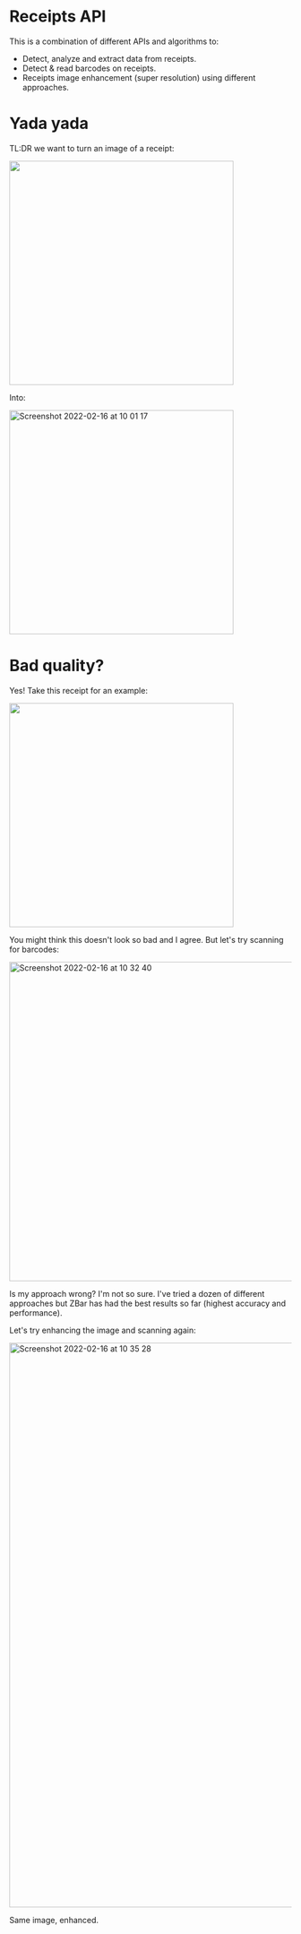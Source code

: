 # Receipts API

This is a combination of different APIs and algorithms to:

* Detect, analyze and extract data from receipts.
* Detect & read barcodes on receipts.  
* Receipts image enhancement (super resolution) using different approaches.

# Yada yada

TL:DR we want to turn an image of a receipt:

<img width="400" src="https://user-images.githubusercontent.com/14551392/154231211-a582e790-de20-4d8f-acf8-718007c2d0ff.jpg">


Into:

<img width="400" alt="Screenshot 2022-02-16 at 10 01 17" src="https://user-images.githubusercontent.com/14551392/154231279-4b564095-0b7a-4a48-ae33-050503ce546a.png">

# Bad quality?

Yes! Take this receipt for an example:

<img width="400" src="https://user-images.githubusercontent.com/14551392/154231773-c2d90fb3-f390-48d5-aa23-e09a551c6090.jpg">

You might think this doesn't look so bad and I agree. But let's try scanning for barcodes:

<img width="570" alt="Screenshot 2022-02-16 at 10 32 40" src="https://user-images.githubusercontent.com/14551392/154235964-64d79764-0dcc-40d3-9928-c863a3e13a64.png">

Is my approach wrong? I'm not so sure. I've tried a dozen of different approaches but ZBar has had the best results so far (highest accuracy and performance).

Let's try enhancing the image and scanning again:

<img width="1008" alt="Screenshot 2022-02-16 at 10 35 28" src="https://user-images.githubusercontent.com/14551392/154236483-07dac43e-20f3-4a4b-9ac0-038fb7c0c4d6.png">

Same image, enhanced.
